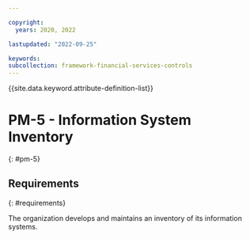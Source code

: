 ```yaml
---

copyright:
  years: 2020, 2022

lastupdated: "2022-09-25"

keywords: 
subcollection: framework-financial-services-controls
---
```


{{site.data.keyword.attribute-definition-list}}

         
# PM-5 - Information System Inventory
{: #pm-5}

## Requirements
{: #requirements}

The organization develops and maintains an inventory of its information systems.



